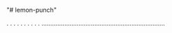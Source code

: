 "# lemon-punch"

.
.
.
.
.
.
.
.
.
.
......................................................................